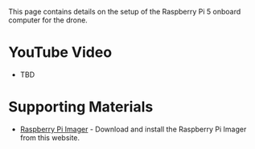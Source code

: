 This page contains details on the setup of the Raspberry Pi 5 onboard computer for the drone.

# YouTube Video
- TBD

# Supporting Materials
- [Raspberry Pi Imager](https://www.raspberrypi.com/software/) - Download and install the Raspberry Pi Imager from this website.

